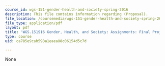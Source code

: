 ```yaml
---
course_id: wgs-151-gender-health-and-society-spring-2016
description: This file contains information regarding (Proposal).
file_location: /coursemedia/wgs-151-gender-health-and-society-spring-2016/ca785e9cab598a1eaea88c06154d5c7d_MITWGS_151S16_LGBTQ.pdf
file_type: application/pdf
layout: pdf
title: 'WGS.151S16 Gender, Health, and Society: Assignments: Final Project1'
type: course
uid: ca785e9cab598a1eaea88c06154d5c7d

---
```

None